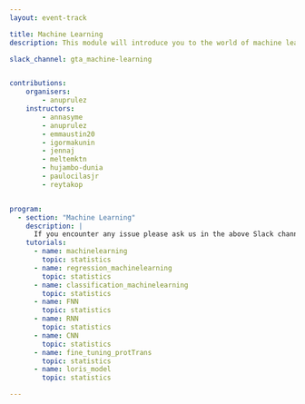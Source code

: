 ```yaml
---
layout: event-track

title: Machine Learning
description: This module will introduce you to the world of machine learning using Galaxy. Start with the tutorial at your own pace. If you need support contact us via the Slack Channel [gta_machine-learning](https://gtnsmrgsbord.slack.com/channels/{{page.slack_channel}}). 🚨 **Unfortunately, the French Galaxy server is not supporting the Galaxy machine learning tools at the moment. Please choose one of the other Galaxy instances (US, EU, AU) to follow this training. The tutorial 'Fine tune large protein model (ProtTrans) using HuggingFace' currently works on the Galaxy EU server and the tutorial 'Building the LORIS LLR6 PanCancer Model Using PyCaret' currently works only on the US Galaxy server**.

slack_channel: gta_machine-learning


contributions:
    organisers:
        - anuprulez
    instructors:
        - annasyme
        - anuprulez
        - emmaustin20
        - igormakunin
        - jennaj
        - meltemktn
        - hujambo-dunia
        - paulocilasjr
        - reytakop


program:
  - section: "Machine Learning"
    description: |
      If you encounter any issue please ask us in the above Slack channel.
    tutorials:
      - name: machinelearning
        topic: statistics
      - name: regression_machinelearning
        topic: statistics
      - name: classification_machinelearning
        topic: statistics
      - name: FNN
        topic: statistics
      - name: RNN
        topic: statistics
      - name: CNN
        topic: statistics
      - name: fine_tuning_protTrans
        topic: statistics
      - name: loris_model
        topic: statistics

---
```

